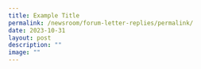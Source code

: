 ```yaml
---
title: Example Title
permalink: /newsroom/forum-letter-replies/permalink/
date: 2023-10-31
layout: post
description: ""
image: ""
---
```

